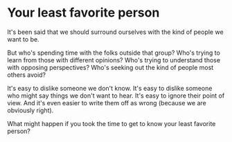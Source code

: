 # Your least favorite person

It's been said that we should surround ourselves with the kind of people we want to be.

But who's spending time with the folks outside that group? Who's trying to learn from those with different opinions? Who's trying to understand those with opposing perspectives? Who's seeking out the kind of people most others avoid?

It's easy to dislike someone we don't know. It's easy to dislike someone who might say things we don't want to hear. It's easy to ignore their point of view. And it's even easier to write them off as wrong (because we are obviously right).

What might happen if you took the time to get to know your least favorite person?
